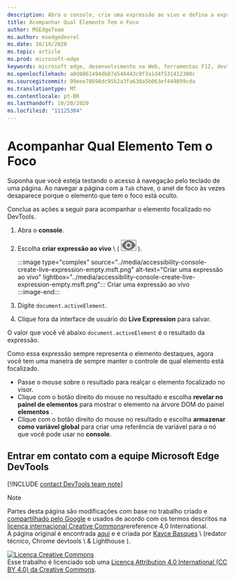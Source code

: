 ```yaml
---
description: Abra o console, crie uma expressão ao vivo e defina a expressão como Document. ActiveElement.
title: Acompanhar Qual Elemento Tem o Foco
author: MSEdgeTeam
ms.author: msedgedevrel
ms.date: 10/19/2020
ms.topic: article
ms.prod: microsoft-edge
keywords: microsoft edge, desenvolvimento na Web, ferramentas F12, devtools
ms.openlocfilehash: a0d0861494db87e546443c0f3a1d4f531412300c
ms.sourcegitcommit: 99eee78698dc95b2a3fa638a5b063ef449899cda
ms.translationtype: MT
ms.contentlocale: pt-BR
ms.lasthandoff: 10/20/2020
ms.locfileid: "11125304"
---
```

<!-- Copyright Kayce Basques 

   Licensed under the Apache License, Version 2.0 (the "License");
   you may not use this file except in compliance with the License.
   You may obtain a copy of the License at

       https://www.apache.org/licenses/LICENSE-2.0

   Unless required by applicable law or agreed to in writing, software
   distributed under the License is distributed on an "AS IS" BASIS,
   WITHOUT WARRANTIES OR CONDITIONS OF ANY KIND, either express or implied.
   See the License for the specific language governing permissions and
   limitations under the License.  -->  

# Acompanhar Qual Elemento Tem o Foco  

Suponha que você esteja testando o acesso à navegação pelo teclado de uma página.  Ao navegar a página com a `Tab` chave, o anel de foco às vezes desaparece porque o elemento que tem o foco está oculto.  

Conclua as ações a seguir para acompanhar o elemento focalizado no DevTools.  

1.  Abra o **console**.  
1.  Escolha **criar expressão ao vivo** \ ( ![ criar expressão ao vivo ][ImageCreateIcon] \).  
    
    :::image type="complex" source="../media/accessibility-console-create-live-expression-empty.msft.png" alt-text="Criar uma expressão ao vivo" lightbox="../media/accessibility-console-create-live-expression-empty.msft.png":::
       Criar uma expressão ao vivo  
    :::image-end:::  
    
1.  Digite `document.activeElement`.  
1.  Clique fora da interface de usuário do **Live Expression** para salvar.  
    
O valor que você vê abaixo `document.activeElement` é o resultado da expressão.  

Como essa expressão sempre representa o elemento destaques, agora você tem uma maneira de sempre manter o controle de qual elemento está focalizado.  

*   Passe o mouse sobre o resultado para realçar o elemento focalizado no visor.  
*   Clique com o botão direito do mouse no resultado e escolha **revelar no painel de elementos** para mostrar o elemento na árvore DOM do painel **elementos** .  
*   Clique com o botão direito do mouse no resultado e escolha **armazenar como variável global** para criar uma referência de variável para o nó que você pode usar no **console**.  

## Entrar em contato com a equipe Microsoft Edge DevTools  

[!INCLUDE [contact DevTools team note](../includes/contact-devtools-team-note.md)]  

<!-- image links -->  

[ImageCreateIcon]: ../media/create-live-expression-icon.msft.png  

<!-- links -->  

> [!NOTE]
> Partes desta página são modificações com base no trabalho criado e [compartilhado pelo Google][GoogleSitePolicies] e usados de acordo com os termos descritos na [licença internacional Creative Commons][CCA4IL]rereference 4,0 International.  
> A página original é encontrada [aqui](https://developers.google.com/web/tools/chrome-devtools/accessibility/focus) e é criada por [Kayce Basques][KayceBasques] \ (redator técnico, Chrome devtools \ & Lighthouse \).  

[![Licença Creative Commons][CCby4Image]][CCA4IL]  
Esse trabalho é licenciado sob uma [Licença Attribution 4.0 International (CC BY 4.0) da Creative Commons][CCA4IL].  

[CCA4IL]: https://creativecommons.org/licenses/by/4.0  
[CCby4Image]: https://i.creativecommons.org/l/by/4.0/88x31.png  
[GoogleSitePolicies]: https://developers.google.com/terms/site-policies  
[KayceBasques]: https://developers.google.com/web/resources/contributors/kaycebasques  
